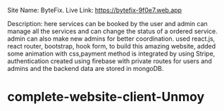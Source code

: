 Site Name: ByteFix.
Live Link: https://bytefix-9f0e7.web.app

Description: here services can be booked by the user and admin can manage all the services and can change the status of a ordered service. admin can also make new admins for better coordination.
used
react.js,
react router,
bootstrap,
hook form,
to build this amazing website, added some animation with css,payment method is integrated by using Stripe, authentication created using firebase with private routes for users and admins and the backend data are stored in mongoDB.

# complete-website-client-Unmoy

